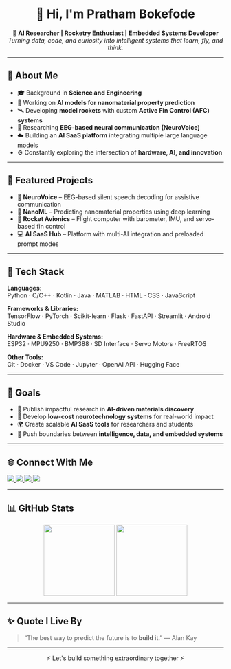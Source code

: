 <h1 align="center">👋 Hi, I'm Pratham Bokefode</h1>

<p align="center">
  🚀 <b>AI Researcher | Rocketry Enthusiast | Embedded Systems Developer</b><br>
  <i>Turning data, code, and curiosity into intelligent systems that learn, fly, and think.</i>
</p>

---

## 🧠 About Me  

- 🎓 Background in **Science and Engineering**  
- 🤖 Working on **AI models for nanomaterial property prediction**  
- 🛰️ Developing **model rockets** with custom **Active Fin Control (AFC) systems**  
- 🧩 Researching **EEG-based neural communication (NeuroVoice)**  
- ☁️ Building an **AI SaaS platform** integrating multiple large language models  
- ⚙️ Constantly exploring the intersection of **hardware, AI, and innovation**

---

## 🔬 Featured Projects  

- 🧠 **NeuroVoice** – EEG-based silent speech decoding for assistive communication  
- 🧪 **NanoML** – Predicting nanomaterial properties using deep learning  
- 🚀 **Rocket Avionics** – Flight computer with barometer, IMU, and servo-based fin control  
- 💻 **AI SaaS Hub** – Platform with multi-AI integration and preloaded prompt modes  

---

## 🧰 Tech Stack  

**Languages:**  
Python · C/C++ · Kotlin · Java · MATLAB · HTML · CSS · JavaScript  

**Frameworks & Libraries:**  
TensorFlow · PyTorch · Scikit-learn · Flask · FastAPI · Streamlit · Android Studio  

**Hardware & Embedded Systems:**  
ESP32 · MPU9250 · BMP388 · SD Interface · Servo Motors · FreeRTOS  

**Other Tools:**  
Git · Docker · VS Code · Jupyter · OpenAI API · Hugging Face  

---

## 🧭 Goals  

- 🚀 Publish impactful research in **AI-driven materials discovery**  
- 🧩 Develop **low-cost neurotechnology systems** for real-world impact  
- 🌍 Create scalable **AI SaaS tools** for researchers and students  
- 🧠 Push boundaries between **intelligence, data, and embedded systems**

---

## 🌐 Connect With Me  

<p align="left">
  <a href="https://www.linkedin.com/in/pratham-bokefode-1a5724331/" target="_blank">
    <img src="https://img.shields.io/badge/LinkedIn-0077B5?style=for-the-badge&logo=linkedin&logoColor=white" />
  </a>
  <a href="https://github.com/pratham9766" target="_blank">
    <img src="https://img.shields.io/badge/GitHub-181717?style=for-the-badge&logo=github&logoColor=white" />
  </a>
  <a href="https://x.com/PRATHAM976" target="_blank">
    <img src="https://img.shields.io/badge/Twitter-1DA1F2?style=for-the-badge&logo=x&logoColor=white" />
  </a>
  <a href="https://yourwebsite.com" target="_blank">
    <img src="https://pratham9766.github.io/PrathamPortfolio/" />
  </a>
</p>

---

## 📊 GitHub Stats

<p align="center">
  <img src="https://github-readme-stats.vercel.app/api?username=pratham9766&show_icons=true&theme=tokyonight" height="165" />
  <img src="https://github-readme-stats.vercel.app/api/top-langs/?username=pratham9766&layout=compact&theme=tokyonight" height="165" />
</p>

---

## ✨ Quote I Live By  

> “The best way to predict the future is to **build** it.” — Alan Kay  

---

<p align="center">⚡ Let's build something extraordinary together ⚡</p>
